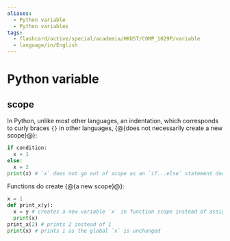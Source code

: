 ```yaml
---
aliases:
  - Python variable
  - Python variables
tags:
  - flashcard/active/special/academia/HKUST/COMP_1029P/variable
  - language/in/English
---
```


# Python variable

## scope

In Python, unlike most other languages, an indentation, which corresponds to curly braces `{}` in other languages, {@{does not necessarily create a new scope}@}: <!--SR:!2027-08-12,924,330-->

```Python
if condition:
  x = 1
else:
  x = 2
print(x) # `x` does not go out of scope as an `if...else` statement does not create a scope in the first place
```

Functions do create {@{a new scope}@}: <!--SR:!2027-04-05,870,330-->

```Python
x = 1
def print_x(y):
  x = y # creates a new variable `x` in function scope instead of assigning to `x`
  print(x)
print_x(2) # prints 2 instead of 1
print(x) # prints 1 as the global `x` is unchanged
```
